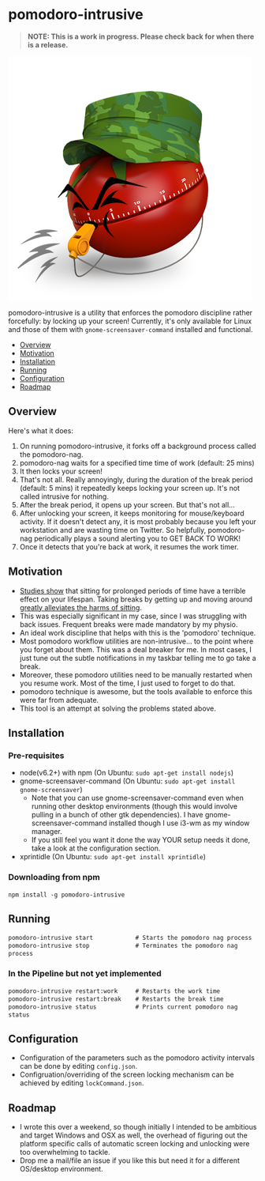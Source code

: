 # pomodoro-intrusive

> __NOTE: This is a work in progress. Please check back for when there is a release.__

![Sgt. Pomodoro](sgt_pomodoro.png)

pomodoro-intrusive is a utility that enforces the pomodoro discipline rather forcefully: by locking up your screen!
Currently, it's only available for Linux and those of them with `gnome-screensaver-command` installed and functional.

- [Overview](#overview)
- [Motivation](#motivation)
- [Installation](#installation)
- [Running](#running)
- [Configuration](#configuration)
- [Roadmap](#roadmap)

## <a name="overview">Overview</a>

Here's what it does:

1) On running pomodoro-intrusive, it forks off a background process called the pomodoro-nag.
2) pomodoro-nag waits for a specified time time of work (default: 25 mins)
3) It then locks your screen!
4) That's not all. Really annoyingly, during the duration of the break period (default: 5 mins) it repeatedly keeps locking your screen up. It's not called intrusive for nothing.
5) After the break period, it opens up your screen. But that's not all...
6) After unlocking your screen, it keeps monitoring for mouse/keyboard activity. If it doesn't detect any, it is most probably because you left your workstation and are wasting time on Twitter. So helpfully, pomodoro-nag periodically plays a sound alerting you to GET BACK TO WORK!
7) Once it detects that you're back at work, it resumes the work timer.

## <a name="motivation">Motivation</a>

- [Studies show](http://edition.cnn.com/2017/09/11/health/sitting-increases-risk-of-death-study/index.html) that sitting for prolonged periods of time have a terrible effect on your lifespan. Taking breaks by getting up and moving around [greatly alleviates the harms of sitting](http://edition.cnn.com/2015/08/06/health/how-to-move-more/index.html).
- This was especially significant in my case, since I was struggling with back issues. Frequent breaks were made mandatory by my physio.
- An ideal work discipline that helps with this is the 'pomodoro' technique.
- Most pomodoro workflow utilities are non-intrusive... to the point where you forget about them. This was a deal breaker for me. In most cases, I just tune out the subtle notifications in my taskbar telling me to go take a break.
- Moreover, these pomodoro utilities need to be manually restarted when you resume work. Most of the time, I just used to forget to do that.
- pomodoro technique is awesome, but the tools available to enforce this were far from adequate.
- This tool is an attempt at solving the problems stated above.

## <a name="installation">Installation</a>

### Pre-requisites

- node(v6.2+) with npm (On Ubuntu: `sudo apt-get install nodejs`)
- gnome-screensaver-command (On Ubuntu: `sudo apt-get install gnome-screensaver`)
    - Note that you can use gnome-screensaver-command even when running other desktop environments (though this would involve pulling in a bunch of other gtk dependencies). I have gnome-screensaver-command installed though I use i3-wm as my window manager.
    - If you still feel you want it done the way YOUR setup needs it done, take a look at the configuration section.
- xprintidle (On Ubuntu: `sudo apt-get install xprintidle`)

### Downloading from npm

```
npm install -g pomodoro-intrusive
```

## <a name="running">Running</a>

```
pomodoro-intrusive start            # Starts the pomodoro nag process
pomodoro-intrusive stop             # Terminates the pomodoro nag process
```

### In the Pipeline but not yet implemented

```
pomodoro-intrusive restart:work     # Restarts the work time
pomodoro-intrusive restart:break    # Restarts the break time
pomodoro-intrusive status           # Prints current pomodoro nag status
```

## <a name="configuration">Configuration</a>

- Configuration of the parameters such as the pomodoro activity intervals can be done by editing `config.json`.
- Configruation/overriding of the screen locking mechanism can be achieved by editing `lockCommand.json`.

## <a name="roadmap">Roadmap</a>

- I wrote this over a weekend, so though initially I intended to be ambitious and target Windows and OSX as well, the overhead of figuring out the platform specific calls of automatic screen locking and unlocking were too overwhelming to tackle.
- Drop me a mail/file an issue if you like this but need it for a different OS/desktop environment.
